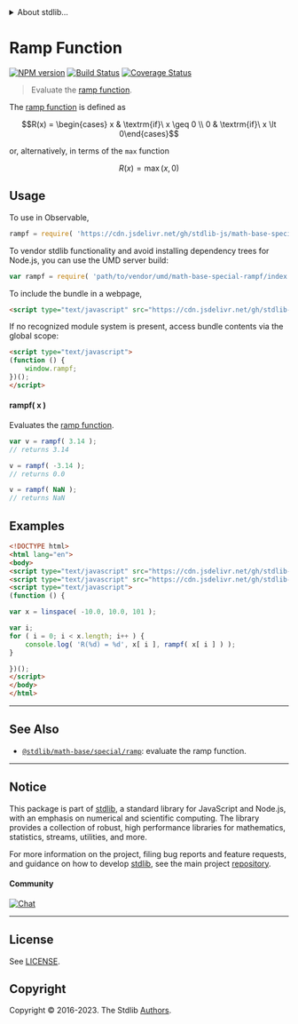 <!--

@license Apache-2.0

Copyright (c) 2020 The Stdlib Authors.

Licensed under the Apache License, Version 2.0 (the "License");
you may not use this file except in compliance with the License.
You may obtain a copy of the License at

   http://www.apache.org/licenses/LICENSE-2.0

Unless required by applicable law or agreed to in writing, software
distributed under the License is distributed on an "AS IS" BASIS,
WITHOUT WARRANTIES OR CONDITIONS OF ANY KIND, either express or implied.
See the License for the specific language governing permissions and
limitations under the License.

-->


<details>
  <summary>
    About stdlib...
  </summary>
  <p>We believe in a future in which the web is a preferred environment for numerical computation. To help realize this future, we've built stdlib. stdlib is a standard library, with an emphasis on numerical and scientific computation, written in JavaScript (and C) for execution in browsers and in Node.js.</p>
  <p>The library is fully decomposable, being architected in such a way that you can swap out and mix and match APIs and functionality to cater to your exact preferences and use cases.</p>
  <p>When you use stdlib, you can be absolutely certain that you are using the most thorough, rigorous, well-written, studied, documented, tested, measured, and high-quality code out there.</p>
  <p>To join us in bringing numerical computing to the web, get started by checking us out on <a href="https://github.com/stdlib-js/stdlib">GitHub</a>, and please consider <a href="https://opencollective.com/stdlib">financially supporting stdlib</a>. We greatly appreciate your continued support!</p>
</details>

# Ramp Function

[![NPM version][npm-image]][npm-url] [![Build Status][test-image]][test-url] [![Coverage Status][coverage-image]][coverage-url] <!-- [![dependencies][dependencies-image]][dependencies-url] -->

> Evaluate the [ramp function][ramp-function].

<section class="intro">

The [ramp function][ramp-function] is defined as

<!-- <equation class="equation" label="eq:ramp_function" align="center" raw="R(x) = \begin{cases} x & \textrm{if}\ x \geq 0 \\ 0 & \textrm{if}\ x \lt 0\end{cases}" alt="Ramp function."> -->

```math
R(x) = \begin{cases} x & \textrm{if}\ x \geq 0 \\ 0 & \textrm{if}\ x \lt 0\end{cases}
```

<!-- <div class="equation" align="center" data-raw-text="R(x) = \begin{cases} x &amp; \textrm{if}\ x \geq 0 \\ 0 &amp; \textrm{if}\ x \lt 0\end{cases}" data-equation="eq:ramp_function">
    <img src="https://cdn.jsdelivr.net/gh/stdlib-js/stdlib@3aca1e2faee6c79270455562ed28fda2e5e31c4c/lib/node_modules/@stdlib/math/base/special/rampf/docs/img/equation_ramp_function.svg" alt="Ramp function.">
    <br>
</div> -->

<!-- </equation> -->

or, alternatively, in terms of the `max` function

<!-- <equation class="equation" label="eq:ramp_function_alternative_defn" align="center" raw="R(x) = \operatorname{max}( x, 0 )" alt="Ramp function alternative definition."> -->

```math
R(x) = \mathop{\mathrm{max}}( x, 0 )
```

<!-- <div class="equation" align="center" data-raw-text="R(x) = \operatorname{max}( x, 0 )" data-equation="eq:ramp_function_alternative_defn">
    <img src="https://cdn.jsdelivr.net/gh/stdlib-js/stdlib@3aca1e2faee6c79270455562ed28fda2e5e31c4c/lib/node_modules/@stdlib/math/base/special/rampf/docs/img/equation_ramp_function_alternative_defn.svg" alt="Ramp function alternative definition.">
    <br>
</div> -->

<!-- </equation> -->

</section>

<!-- /.intro -->



<section class="usage">

## Usage

To use in Observable,

```javascript
rampf = require( 'https://cdn.jsdelivr.net/gh/stdlib-js/math-base-special-rampf@umd/browser.js' )
```

To vendor stdlib functionality and avoid installing dependency trees for Node.js, you can use the UMD server build:

```javascript
var rampf = require( 'path/to/vendor/umd/math-base-special-rampf/index.js' )
```

To include the bundle in a webpage,

```html
<script type="text/javascript" src="https://cdn.jsdelivr.net/gh/stdlib-js/math-base-special-rampf@umd/browser.js"></script>
```

If no recognized module system is present, access bundle contents via the global scope:

```html
<script type="text/javascript">
(function () {
    window.rampf;
})();
</script>
```

#### rampf( x )

Evaluates the [ramp function][ramp-function].

```javascript
var v = rampf( 3.14 );
// returns 3.14

v = rampf( -3.14 );
// returns 0.0

v = rampf( NaN );
// returns NaN
```

</section>

<!-- /.usage -->

<section class="examples">

## Examples

<!-- eslint no-undef: "error" -->

```html
<!DOCTYPE html>
<html lang="en">
<body>
<script type="text/javascript" src="https://cdn.jsdelivr.net/gh/stdlib-js/array-base-linspace@umd/browser.js"></script>
<script type="text/javascript" src="https://cdn.jsdelivr.net/gh/stdlib-js/math-base-special-rampf@umd/browser.js"></script>
<script type="text/javascript">
(function () {

var x = linspace( -10.0, 10.0, 101 );

var i;
for ( i = 0; i < x.length; i++ ) {
    console.log( 'R(%d) = %d', x[ i ], rampf( x[ i ] ) );
}

})();
</script>
</body>
</html>
```

</section>

<!-- /.examples -->

<!-- C interface documentation. -->



<!-- Section for related `stdlib` packages. Do not manually edit this section, as it is automatically populated. -->

<section class="related">

* * *

## See Also

-   <span class="package-name">[`@stdlib/math-base/special/ramp`][@stdlib/math/base/special/ramp]</span><span class="delimiter">: </span><span class="description">evaluate the ramp function.</span>

</section>

<!-- /.related -->

<!-- Section for all links. Make sure to keep an empty line after the `section` element and another before the `/section` close. -->


<section class="main-repo" >

* * *

## Notice

This package is part of [stdlib][stdlib], a standard library for JavaScript and Node.js, with an emphasis on numerical and scientific computing. The library provides a collection of robust, high performance libraries for mathematics, statistics, streams, utilities, and more.

For more information on the project, filing bug reports and feature requests, and guidance on how to develop [stdlib][stdlib], see the main project [repository][stdlib].

#### Community

[![Chat][chat-image]][chat-url]

---

## License

See [LICENSE][stdlib-license].


## Copyright

Copyright &copy; 2016-2023. The Stdlib [Authors][stdlib-authors].

</section>

<!-- /.stdlib -->

<!-- Section for all links. Make sure to keep an empty line after the `section` element and another before the `/section` close. -->

<section class="links">

[npm-image]: http://img.shields.io/npm/v/@stdlib/math-base-special-rampf.svg
[npm-url]: https://npmjs.org/package/@stdlib/math-base-special-rampf

[test-image]: https://github.com/stdlib-js/math-base-special-rampf/actions/workflows/test.yml/badge.svg?branch=v0.1.0
[test-url]: https://github.com/stdlib-js/math-base-special-rampf/actions/workflows/test.yml?query=branch:v0.1.0

[coverage-image]: https://img.shields.io/codecov/c/github/stdlib-js/math-base-special-rampf/main.svg
[coverage-url]: https://codecov.io/github/stdlib-js/math-base-special-rampf?branch=main

<!--

[dependencies-image]: https://img.shields.io/david/stdlib-js/math-base-special-rampf.svg
[dependencies-url]: https://david-dm.org/stdlib-js/math-base-special-rampf/main

-->

[chat-image]: https://img.shields.io/gitter/room/stdlib-js/stdlib.svg
[chat-url]: https://app.gitter.im/#/room/#stdlib-js_stdlib:gitter.im

[stdlib]: https://github.com/stdlib-js/stdlib

[stdlib-authors]: https://github.com/stdlib-js/stdlib/graphs/contributors

[umd]: https://github.com/umdjs/umd
[es-module]: https://developer.mozilla.org/en-US/docs/Web/JavaScript/Guide/Modules

[deno-url]: https://github.com/stdlib-js/math-base-special-rampf/tree/deno
[umd-url]: https://github.com/stdlib-js/math-base-special-rampf/tree/umd
[esm-url]: https://github.com/stdlib-js/math-base-special-rampf/tree/esm
[branches-url]: https://github.com/stdlib-js/math-base-special-rampf/blob/main/branches.md

[stdlib-license]: https://raw.githubusercontent.com/stdlib-js/math-base-special-rampf/main/LICENSE

[ramp-function]: https://en.wikipedia.org/wiki/Ramp_function

<!-- <related-links> -->

[@stdlib/math/base/special/ramp]: https://github.com/stdlib-js/math-base-special-ramp/tree/umd

<!-- </related-links> -->

</section>

<!-- /.links -->
